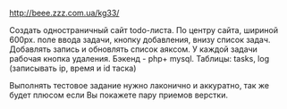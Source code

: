 http://beee.zzz.com.ua/kg33/

Создать одностраничный сайт todo-листа.
По центру сайта, шириной 600px. поле ввода задачи, кнопку добавления, внизу список задач.
Добавлять запись и обновлять список аяксом.
У каждой задачи рабочая кнопка удаления.
Бэкенд - php+ mysql.
Таблицы: tasks, log (записывать ip, время и id таска)

Выполнять тестовое задание нужно лаконично и аккуратно, так же будет плюсом если Вы покажете пару приемов верстки.
